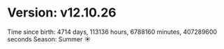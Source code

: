 # Version: v12.10.26
Time since birth: 4714 days, 113136 hours, 6788160 minutes, 407289600 seconds
Season: Summer ☀️
